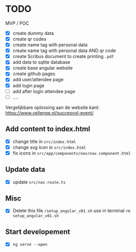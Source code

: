 # TODO

MVP / POC

- [x] create dummy data
- [x] create qr codes
- [x] create name tag with personal data
- [x] create name tag with personal data AND qr code
- [x] create Scribus document to create printing `.pdf`
- [x] add data to sqlite database
- [x] create base angular website
- [x] create github pages
- [x] add user/attendee page
- [x] add login page
- [ ] add after login attendee page
- [ ] ....

Vergelijkbare oplossing aan de website kant: https://www.yellenge.nl/succesvol-event/

## Add content to index.html

- [x] change title in `src/index.html`
- [x] change svg icon in `src/index.html`
- [x] fix icons in `src/app/components/nav/nav.component.html`

## Update data

- [x] update `src/nav.route.ts`

## Misc

- [x] Delete this file `/setup_angular_v01.sh` use in terminal `rm setup_angular_v01.sh`

## Start developement

- [x] `ng serve --open`

